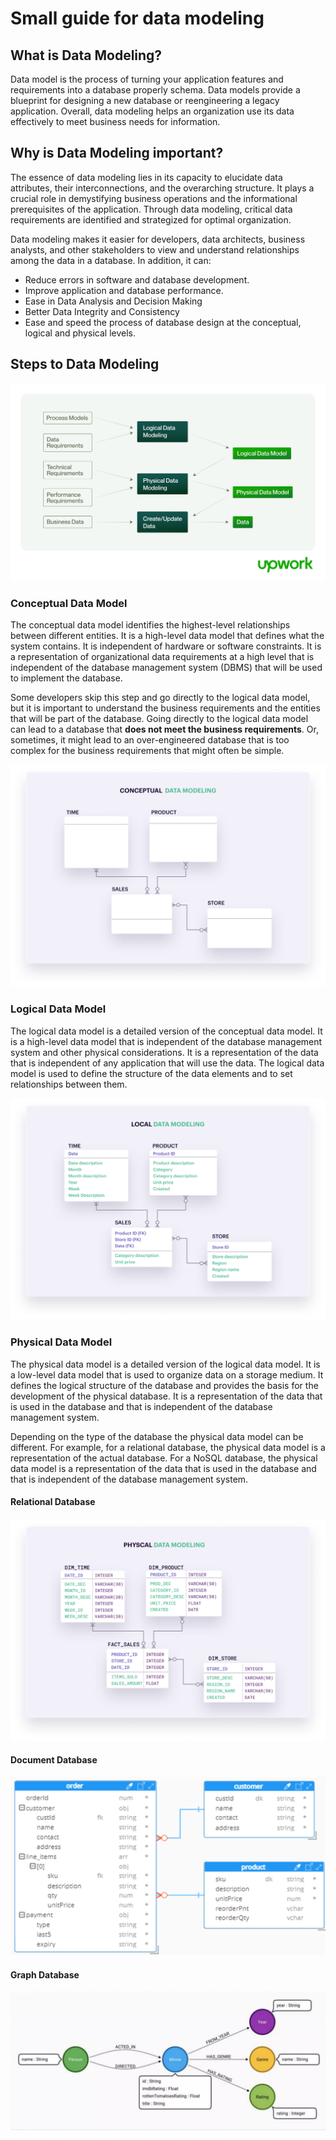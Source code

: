 # Small guide for data modeling

## What is Data Modeling?

Data model is the process of turning your application features and requirements into a database properly schema. Data models provide a blueprint for designing a new database or reengineering a legacy application. Overall, data modeling helps an organization use its data effectively to meet business needs for information.

## Why is Data Modeling important?

The essence of data modeling lies in its capacity to elucidate data attributes, their interconnections, and the overarching structure. It plays a crucial role in demystifying business operations and the informational prerequisites of the application. Through data modeling, critical data requirements are identified and strategized for optimal organization.

Data modeling makes it easier for developers, data architects, business analysts, and other stakeholders to view and understand relationships among the data in a database. In addition, it can:

- Reduce errors in software and database development.
- Improve application and database performance.
- Ease in Data Analysis and Decision Making
- Better Data Integrity and Consistency
- Ease and speed the process of database design at the conceptual, logical and physical levels.

## Steps to Data Modeling

![Steps to Data Modeling](./img/steps_data_model.png)

### Conceptual Data Model

The conceptual data model identifies the highest-level relationships between different entities. It is a high-level data model that defines what the system contains. It is independent of hardware or software constraints. It is a representation of organizational data requirements at a high level that is independent of the database management system (DBMS) that will be used to implement the database.

Some developers skip this step and go directly to the logical data model, but it is important to understand the business requirements and the entities that will be part of the database. Going directly to the logical data model can lead to a database that **does not meet the business requirements**. Or, sometimes, it might lead to an over-engineered database that is too complex for the business requirements that might often be simple.

![Conceptual Data Model](./img/conceptual.png)

### Logical Data Model

The logical data model is a detailed version of the conceptual data model. It is a high-level data model that is independent of the database management system and other physical considerations. It is a representation of the data that is independent of any application that will use the data. The logical data model is used to define the structure of the data elements and to set relationships between them.

![Logical Data Model](./img/logical.png)


### Physical Data Model

The physical data model is a detailed version of the logical data model. It is a low-level data model that is used to organize data on a storage medium. It defines the logical structure of the database and provides the basis for the development of the physical database. It is a representation of the data that is used in the database and that is independent of the database management system.

Depending on the type of the database the physical data model can be different. For example, for a relational database, the physical data model is a representation of the actual database. For a NoSQL database, the physical data model is a representation of the data that is used in the database and that is independent of the database management system.

#### Relational Database

![Relational Database Physical Data Model](./img/relational_physical.png)

#### Document Database

![Document Database Physical Data Model](./img/document_physical.png)

#### Graph Database

![Graph Database Physical Data Model](./img/graph_physical.png)